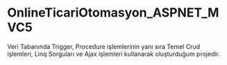 # OnlineTicariOtomasyon_ASPNET_MVC5
 Veri Tabanında Trigger, Procedure işlemlerinin yanı sıra Temel Crud işlemleri, Linq Sorguları ve Ajax işlemleri kullanarak oluşturduğum projedir.
